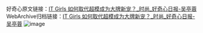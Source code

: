 好奇心原文链接：[IT Girls 如何取代超模成为大牌新宠？_时尚_好奇心日报-吴亭蓉](https://www.qdaily.com/articles/1805.html)
WebArchive归档链接：[IT Girls 如何取代超模成为大牌新宠？_时尚_好奇心日报-吴亭蓉](http://web.archive.org/web/20190623150036/https://www.qdaily.com/articles/1805.html)
![image](http://ww3.sinaimg.cn/large/007d5XDply1g3v4lnyol8j30u049fhdt)